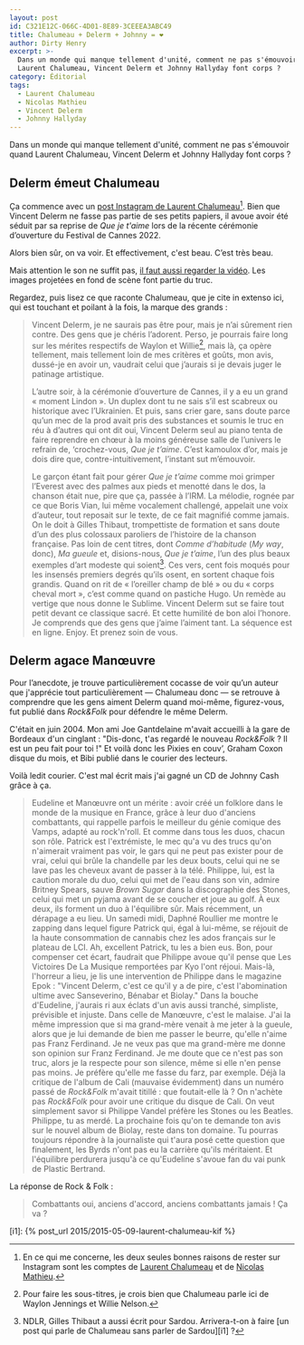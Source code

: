```yaml
---
layout: post
id: C321E12C-066C-4D01-8E89-3CEEEA3ABC49
title: Chalumeau + Delerm + Johnny = ❤️
author: Dirty Henry
excerpt: >-
  Dans un monde qui manque tellement d'unité, comment ne pas s'émouvoir quand
  Laurent Chalumeau, Vincent Delerm et Johnny Hallyday font corps ?
category: Éditorial
tags:
  - Laurent Chalumeau
  - Nicolas Mathieu
  - Vincent Delerm
  - Johnny Hallyday
---
```


Dans un monde qui manque tellement d'unité, comment ne pas s'émouvoir quand
Laurent Chalumeau, Vincent Delerm et Johnny Hallyday font corps ?

## Delerm émeut Chalumeau

Ça commence avec un [post Instagram de Laurent Chalumeau][1][^1]. Bien que
Vincent Delerm ne fasse pas partie de ses petits papiers, il avoue avoir été
séduit par sa reprise de _Que je t'aime_ lors de la récente cérémonie
d’ouverture du Festival de Cannes 2022.

Alors bien sûr, on va voir. Et effectivement, c'est beau. C’est très beau.

Mais attention le son ne suffit pas, [il faut aussi regarder la vidéo][2]. Les
images projetées en fond de scène font partie du truc.

Regardez, puis lisez ce que raconte Chalumeau, que je cite in extenso ici, qui
est touchant et poilant à la fois, la marque des grands :

> Vincent Delerm, je ne saurais pas être pour, mais je n’ai sûrement rien
> contre. Des gens que je chéris l’adorent. Perso, je pourrais faire long sur
> les mérites respectifs de Waylon et Willie[^2], mais là, ça opère tellement,
> mais tellement loin de mes critères et goûts, mon avis, dussé-je en avoir un,
> vaudrait celui que j’aurais si je devais juger le patinage artistique.
>
> L’autre soir, à la cérémonie d’ouverture de Cannes, il y a eu un grand
> « moment Lindon ». Un duplex dont tu ne sais s’il est scabreux ou historique
> avec l’Ukrainien. Et puis, sans crier gare, sans doute parce qu’un mec de la
> prod avait pris des substances et soumis le truc en réu à d’autres qui ont dit
> oui, Vincent Delerm seul au piano tenta de faire reprendre en chœur à la moins
> généreuse salle de l’univers le refrain de, ‘crochez-vous, _Que je t’aime_.
> C’est kamoulox d’or, mais je dois dire que, contre-intuitivement, l’instant
> sut m’émouvoir.
>
> Le garçon étant fait pour gérer _Que je t’aime_ comme moi grimper l’Everest
> avec des palmes aux pieds et menotté dans le dos, la chanson était nue, pire
> que ça, passée à l’IRM. La mélodie, rognée par ce que Boris Vian, lui même
> vocalement challengé, appelait une voix d’auteur, tout reposait sur le texte,
> de ce fait magnifié comme jamais. On le doit à Gilles Thibaut, trompettiste de
> formation et sans doute d’un des plus colossaux paroliers de l’histoire de la
> chanson française. Pas loin de cent titres, dont _Comme d’habitude_ (_My way_,
> donc), _Ma gueule_ et, disions-nous, _Que je t’aime_, l’un des plus beaux
> exemples d’art modeste qui soient[^3]. Ces vers, cent fois moqués pour les
> insensés premiers degrés qu’ils osent, en sortent chaque fois grandis. Quand
> on rit de « l’oreiller champ de blé » ou du « corps cheval mort », c’est comme
> quand on pastiche Hugo. Un remède au vertige que nous donne le Sublime.
> Vincent Delerm sut se faire tout petit devant ce classique sacré. Et cette
> humilité de bon aloi l’honore. Je comprends que des gens que j’aime l’aiment
> tant. La séquence est en ligne. Enjoy. Et prenez soin de vous.

## Delerm agace Manœuvre

Pour l’anecdote, je trouve particulièrement cocasse de voir qu’un auteur que
j'apprécie tout particulièrement — Chalumeau donc — se retrouve à comprendre que
les gens aiment Delerm quand moi-même, figurez-vous, fut publié dans _Rock&Folk_
pour défendre le même Delerm.

C'était en juin 2004. Mon ami Joe Gantdelaine m'avait accueilli à la gare de
Bordeaux d'un cinglant : "Dis-donc, t'as regardé le nouveau *Rock&Folk* ? Il est
un peu fait pour toi !" Et voilà donc les Pixies en couv’, Graham Coxon disque
du mois, et Bibi publié dans le courier des lecteurs.

Voilà ledit courier. C'est mal écrit mais j'ai gagné un CD de Johnny Cash grâce
à ça.

> Eudeline et Manœuvre ont un mérite : avoir créé un folklore dans le monde de
> la musique en France, grâce à leur duo d'anciens combattants, qui rappelle
> parfois le meilleur du génie comique des Vamps, adapté au rock'n'roll. Et
> comme dans tous les duos, chacun son rôle. Patrick est l'extrémiste, le mec
> qu'a vu des trucs qu'on n'aimerait vraiment pas voir, le gars qui ne peut pas
> exister pour de vrai, celui qui brûle la chandelle par les deux bouts, celui
> qui ne se lave pas les cheveux avant de passer à la télé. Philippe, lui, est
> la caution morale du duo, celui qui met de l'eau dans son vin, admire Britney
> Spears, sauve _Brown Sugar_ dans la discographie des Stones, celui qui met un
> pyjama avant de se coucher et joue au golf. À eux deux, ils forment un duo à
> l'équilibre sûr. Mais récemment, un dérapage a eu lieu. Un samedi midi, Daphné
> Roullier me montre le zapping dans lequel figure Patrick qui, égal à lui-même,
> se réjouit de la haute consommation de cannabis chez les ados français sur le
> plateau de LCI. Ah, excellent Patrick, tu les a bien eus. Bon, pour compenser
> cet écart, faudrait que Philippe avoue qu'il pense que Les Victoires De La
> Musique remportées par Kyo l'ont réjoui. Mais-là, l'horreur a lieu, je lis une
> intervention de Philippe dans le magazine Epok : "Vincent Delerm, c'est ce
> qu'il y a de pire, c'est l'abomination ultime avec Sanseverino, Bénabar et
> Biolay." Dans la bouche d'Eudeline, j'aurais ri aux éclats d'un avis aussi
> tranché, simpliste, prévisible et injuste. Dans celle de Manœuvre, c'est le
> malaise. J'ai la même impression que si ma grand-mère venait à me jeter à la
> gueule, alors que je lui demande de bien me passer le beurre, qu'elle n'aime
> pas Franz Ferdinand. Je ne veux pas que ma grand-mère me donne son opinion sur
> Franz Ferdinand. Je me doute que ce n'est pas son truc, alors je la respecte
> pour son silence, même si elle n'en pense pas moins. Je préfère qu'elle me
> fasse du farz, par exemple. Déjà la critique de l'album de Cali (mauvaise
> évidemment) dans un numéro passé de _Rock&Folk_ m'avait titillé : que
> foutait-elle là ? On n'achète pas _Rock&Folk_ pour avoir une critique du
> disque de Cali. On veut simplement savor si Philippe Vandel préfère les Stones
> ou les Beatles. Philippe, tu as merdé. La prochaine fois qu'on te demande ton
> avis sur le nouvel album de Biolay, reste dans ton domaine. Tu pourras
> toujours répondre à la journaliste qui t'aura posé cette question que
> finalement, les Byrds n'ont pas eu la carrière qu'ils méritaient. Et
> l'équilibre perdurera jusqu'à ce qu'Eudeline s'avoue fan du vai punk de
> Plastic Bertrand.

La réponse de Rock & Folk :

> Combattants oui, anciens d'accord, anciens combattants jamais ! Ça va ?

[^1]:
    En ce qui me concerne, les deux seules bonnes raisons de rester sur
    Instagram sont les comptes de [Laurent Chalumeau][3] et de [Nicolas
    Mathieu][4].

[^2]:
    Pour faire les sous-titres, je crois bien que Chalumeau parle ici de Waylon
    Jennings et Willie Nelson.

[^3]:
    NDLR, Gilles Thibaut a aussi écrit pour Sardou. Arrivera-t-on à faire [un
    post qui parle de Chalumeau sans parler de Sardou][i1] ?

[i1]: {% post_url 2015/2015-05-09-laurent-chalumeau-kif %}

[1]: https://www.instagram.com/p/CdtuLwOrmN0/
[2]:
  https://www.france.tv/films/festival-de-cannes/3451306-vincent-delerm-reprend-que-je-t-aime.html
  "Vincent Delerm chante Que je t'aime lors de la cérémonie d'ouverture du festival de Cannes 2022"
[3]:
  https://www.instagram.com/laurentchalumeau10/
  "Compte Instagram de Laurent Chalumeau"
[4]:
  https://www.instagram.com/nicolasmathieu/
  "Compte Instagram de Nicolas Mathieu"
